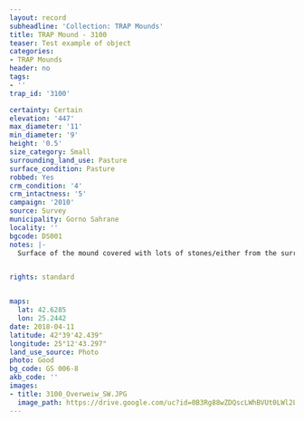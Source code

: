 ```yaml
---
layout: record
subheadline: 'Collection: TRAP Mounds'
title: TRAP Mound - 3100
teaser: Test example of object
categories:
- TRAP Mounds
header: no
tags:
- ''
trap_id: '3100'

certainty: Certain
elevation: '447'
max_diameter: '11'
min_diameter: '9'
height: '0.5'
size_category: Small
surrounding_land_use: Pasture
surface_condition: Pasture
robbed: Yes
crm_condition: '4'
crm_intactness: '5'
campaign: '2010'
source: Survey
municipality: Gorno Sahrane
locality: ''
bgcode: DS001
notes: |-
  Surface of the mound covered with lots of stones/either from the surrounding pasture or from the mound.


rights: standard


maps:
  lat: 42.6285
  lon: 25.2442
date: 2018-04-11
latitude: 42°39'42.439"
longitude: 25°12'43.297"
land_use_source: Photo
photo: Good
bg_code: GS 006-8
akb_code: ''
images:
- title: 3100_Overweiw_SW.JPG
  image_path: https://drive.google.com/uc?id=0B3Rg88wZDQscLWhBVUt0LWl2LTA
---
```

